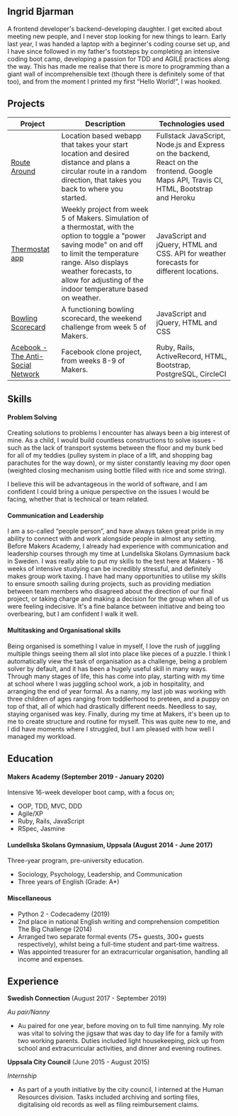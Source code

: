 ## Ingrid Bjarman

A frontend developer's backend-developing daughter. I get excited about meeting new people, and I never stop looking for new things to learn. Early last year, I was handed a laptop with a beginner's coding course set up, and I have since followed in my father's footsteps by completing an intensive coding boot camp, developing a passion for TDD and AGILE practices along the way. This has made me realise that there is more to programming than a giant wall of incomprehensible text (though there is definitely some of that too), and from the moment I printed my first “Hello World!”, I was hooked.  

## Projects ##

| Project | Description | Technologies used |
|--|--|--|
| [Route Around](https://github.com/ingridbjarman/Route_Around) | Location based webapp that takes your start location and desired distance and plans a circular route in a random direction, that takes you back to where you started. | Fullstack JavaScript, Node.js and Express on the backend, React on the frontend. Google Maps API, Travis CI, HTML, Bootstrap and Heroku |
| [Thermostat app](https://github.com/ingridbjarman/thermostat) | Weekly project from week 5 of Makers. Simulation of a thermostat, with the option to toggle a "power saving mode" on and off to limit the temperature range. Also displays weather forecasts, to allow for adjusting of the indoor temperature based on weather. | JavaScript and jQuery, HTML and CSS. API for weather forecasts for different locations.|
| [Bowling Scorecard](https://github.com/ingridbjarman/bowling-challenge) | A functioning bowling scorecard, the weekend challenge from week 5 of Makers. | JavaScript and jQuery, HTML and CSS |
| [Acebook - The Anti-Social Network](https://github.com/ingridbjarman/acebook-antisocial-network) | Facebook clone project, from weeks 8-9 of Makers. | Ruby, Rails, ActiveRecord, HTML, Bootstrap, PostgreSQL, CircleCI |


## [](https://github.com/ingridbjarman/CV#skills)Skills

#### [](https://github.com/ingridbjarman/CV#problem-solving)Problem Solving

Creating solutions to problems I encounter has always been a big interest of mine. As a child, I would build countless constructions to solve issues - such as the lack of transport systems between the floor and my bunk bed for all of my teddies (pulley system in place of a lift, and shopping bag parachutes for the way down), or my sister constantly leaving my door open (weighted closing mechanism using bottle filled with rice and some string). 

I believe this will be advantageous in the world of software, and I am confident I could bring a unique perspective on the issues I would be facing, whether that is technical or team related.  


#### [](https://github.com/ingridbjarman/CV#communication-and-leadership)Communication and Leadership

I am a so-called “people person”, and have always taken great pride in my ability to connect with and work alongside people in almost any setting. Before Makers Academy, I already had experience with communication and leadership courses through my time at Lundellska Skolans Gymnasium back in Sweden. I was really able to put my skills to the test here at Makers - 16 weeks of intensive studying can be incredibly stressful, and definitely makes group work taxing. I have had many opportunities to utilise my skills to ensure smooth sailing during projects, such as providing mediation between team members who disagreed about the direction of our final project, or taking charge and making a decision for the group when all of us were feeling indecisive. It's a fine balance between initiative and being too overbearing, but I am confident I walk it well. 

#### [](https://github.com/ingridbjarman/CV#multitasking-and-organisational-skills)Multitasking and Organisational skills

Being organised is something I value in myself, I love the rush of juggling multiple things seeing them all slot into place like pieces of a puzzle. I think I automatically view the task of organisation as a challenge, being a problem solver by default, and it has been a hugely useful skill in many ways. Through many stages of life, this has come into play, starting with my time at school where I was juggling school work, a job in hospitality, and arranging the end of year formal. As a nanny, my last job was working with three children of ages ranging from toddlerhood to preteen, and a puppy on top of that, all of which had drastically different needs. Needless to say, staying organised was key. Finally, during my time at Makers, it's been up to me to create structure and routine for myself. This was quite new to me, and I did have moments where I struggled, but I am pleased with how well I managed my workload.
   

## [](https://github.com/ingridbjarman/CV#education)Education

#### [](https://github.com/ingridbjarman/CV#makers-academy-start_date-to-end_date)
#### Makers Academy (September 2019 - January 2020)

Intensive 16-week developer boot camp, with a focus on;
-   OOP, TDD, MVC, DDD
-   Agile/XP
-   Ruby, Rails, JavaScript
-   RSpec, Jasmine

#### [](https://github.com/ingridbjarman/CV#lundellska-skolans-gymnasium-uppsala-august-2014---june-2017)
#### Lundellska Skolans Gymnasium, Uppsala (August 2014 - June 2017)

Three-year program, pre-university education.
-   Sociology, Psychology, Leadership, and Communication
-   Three years of English (Grade: A*)

#### [](https://github.com/ingridbjarman/CV#miscellaneous)
#### Miscellaneous

-   Python 2 - Codecademy (2019)
-   2nd place in national English writing and comprehension competition The Big Challenge (2014)
-   Arranged two separate formal events (75+ guests, 300+ guests respectively), whilst being a full-time student and part-time waitress.
-   Was appointed treasurer for an extracurricular organisation, handling all income and expenses.

## [](https://github.com/ingridbjarman/CV#experience)Experience

**Swedish Connection** (August 2017 - September 2019)
  

_Au pair/Nanny_

-   Au paired for one year, before moving on to full time nannying. My role was vital to solving the jigsaw that was day to day life for a family with two working parents. Duties included light housekeeping, pick up from school and extracurricular activities, and dinner and evening routines.

**Uppsala City Council**  (June 2015 - August 2015)

_Internship_

-   As part of a youth initiative by the city council, I interned at the Human Resources division. Tasks included archiving and sorting files, digitalising old records as well as filing reimbursement claims.
